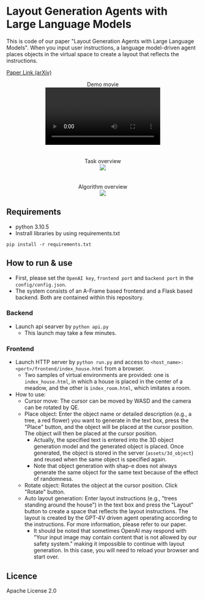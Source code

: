 # Layout Generation Agents with Large Language Models

This is code of our paper "Layout Generation Agents with Large Language Models". When you input user instructions, a language model-driven agent places objects in the virtual space to create a layout that reflects the instructions.

[Paper Link (arXiv)](https://arxiv.org/pdf/2405.08037)

<div align="center">
    Demo movie<br>
    <video src="https://github.com/ckdjrkffz/layout-agent/assets/129842419/23142c95-b7c1-4550-b7d6-4ed2d37b2f4d">
</div>
<br><br>

<div align="center">
    Task overview<br>
    <img src="https://github.com/ckdjrkffz/layout-agent/assets/129842419/c6ab0de5-bc03-42cc-b845-49038b933e2e">
</div>
<br><br>

<div align="center">
    Algorithm overview<br>
    <img src="https://github.com/ckdjrkffz/layout-agent/assets/129842419/661fd610-a750-4e41-ab24-9ee75f6bf9f0">
</div>

## Requirements

- python 3.10.5
- Instrall libraries by using requirements.txt
```
pip install -r requirements.txt
```

## How to run & use

- First, please set the `OpenAI key`, `frontend port` and `backend port` in the `config/config.json`.
- The system consists of an A-Frame based frontend and a Flask based backend. Both are contained within this repository.

### Backend

- Launch api searver by `python api.py`
    - This launch may take a few minutes.

### Frontend

- Launch HTTP server by `python run.py` and access to `<host_name>:<port>/frontend/index_house.html` from a browser.
    - Two samples of virtual environments are provided: one is `index_house.html`, in which a house is placed in the center of a meadow, and the other is `index_room.html`, which imitates a room.
- How to use:
    - Cursor move: The cursor can be moved by WASD and the camera can be rotated by QE.
    - Place object: Enter the object name or detailed description (e.g., a tree, a red flower) you want to generate in the text box, press the "Place" button, and the object will be placed at the cursor position. The object will then be placed at the cursor position.
        - Actually, the specified text is entered into the 3D object generation model and the generated object is placed. Once generated, the object is stored in the server (`assets/3d_object`) and reused when the same object is specified again.
        - Note that object generation with shap-e does not always generate the same object for the same text because of the effect of randomness.
    - Rotate object: Rotates the object at the cursor position. Click "Rotate" button.
    - Auto layout generation: Enter layout instructions (e.g., "trees standing around the house") in the text box and press the "Layout" button to create a space that reflects the layout instructions. The layout is created by the GPT-4V driven agent operating according to the instructions. For more information, please refer to our paper.
        - It should be noted that sometimes OpenAI may respond with "Your input image may contain content that is not allowed by our safety system." making it impossible to continue with layout generation. In this case, you will need to reload your browser and start over.

## Licence
Apache License 2.0